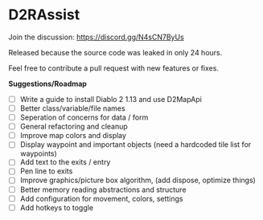 # D2RAssist

Join the discussion: https://discord.gg/N4sCN7ByUs

Released because the source code was leaked in only 24 hours.

Feel free to contribute a pull request with new features or fixes.

**Suggestions/Roadmap**
- [ ] Write a guide to install Diablo 2 1.13 and use D2MapApi
- [ ] Better class/variable/file names
- [ ] Seperation of concerns for data / form
- [ ] General refactoring and cleanup
- [ ] Improve map colors and display
- [ ] Display waypoint and important objects (need a hardcoded tile list for waypoints)
- [ ] Add text to the exits / entry
- [ ] Pen line to exits
- [ ] Improve graphics/picture box algorithm, (add dispose, optimize things)
- [ ] Better memory reading abstractions and structure
- [ ] Add configuration for movement, colors, settings
- [ ] Add hotkeys to toggle
